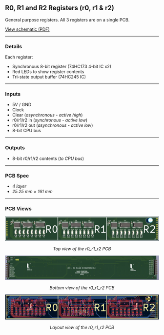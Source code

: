 ## R0, R1 and R2 Registers (r0, r1 & r2)

General purpose registers. All 3 registers are on a single PCB.

[View schematic (PDF)](R0_R1_R2_schematic.pdf)

---

### Details

Each register: 

- Synchronous 8-bit register (74HC173 4-bit IC x2)
- Red LEDs to show register contents
- Tri-state output buffer (74HC245 IC)

---

### Inputs

- 5V / GND
- Clock
- Clear (*asynchronous - active high*)
- r0/r1/r2 in (*synchronous - active low*)
- r0/r1/r2 out (*asynchronous - active low*)
- 8-bit CPU bus

---

### Outputs

- 8-bit r0/r1/r2 contents (*to CPU bus*)

---

### PCB Spec

- *4 layer*
- *25.25 mm × 161 mm*

---

### PCB Views

<p align="center">
  <img src="../../images/r0_r1_r2_pcb_top.PNG" alt="r0_r1_r2 pcb top" width="900"/>
</p>
<p align="center"><em>Top view of the r0_r1_r2 PCB</em></p>

<p align="center">
  <img src="../../images/r0_r1_r2_pcb_bottom.PNG" alt="r0_r1_r2 pcb bottom" width="900"/>
</p>
<p align="center"><em>Bottom view of the r0_r1_r2 PCB</em></p>

<p align="center">
  <img src="../../images/r0_r1_r2_pcb_design.PNG" alt="r0_r1_r2 pcb design" width="900"/>
</p>
<p align="center"><em>Layout view of the r0_r1_r2 PCB</em></p>

